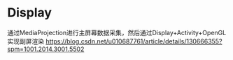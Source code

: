 # Display
通过MediaProjection进行主屏幕数据采集，然后通过Display+Activity+OpenGL实现副屏渲染
https://blog.csdn.net/u010687761/article/details/130666355?spm=1001.2014.3001.5502
